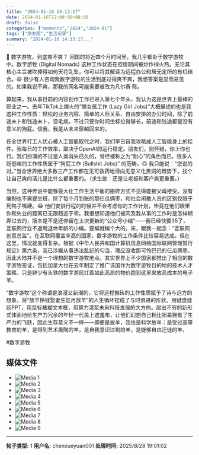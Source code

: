 ```yaml
---
title: "2024-01-16 14:13:17"
date: 2024-01-16T12:00:00+08:00
draft: false
categories: ["moments","2024","2024-01"]
tags: ["朋友圈","生活记录"]
summary: "2024-01-16 14:13:17..."
---
```


🤔 数字游牧，到底爽不爽？
​
​回国的将近四个月时间里，我几乎都处于数字游牧中。数字游牧 (Digital Nomads) 这种工作状态在疫情期间被炒作得火热。无论其核心主旨被吹捧得如何天花乱坠，你可以将其解读为远程办公和居无定所的有机结合。😃 很少有人咨询我数字游牧的生活到底过得爽不爽，我想答案是显而易见的。如果我说不爽，那我的网名可能需要被改为凡尔赛·陈。

算起来，我从事目前的内容创作工作已进入第七个年头，我认为这是世界上最棒的职业之一。去年TikTok上爆火的“懒女孩工作 (Lazy Girl Jobs)”大概描述的也是我这种工作性质：轻松的业务内容、简单的人际关系、自由安排的办公时间，除了前途未卜和钱途未卜，没毛病。不过只要你时间坐标拉得够长，前途和钱途都是没有意义的狗屁。信我，我是从未来穿越回来的。

在全世界打工人忧心被人工智能取代之时，我们早已自我攻略成人工智能身上的挂件。我每日的工作效率，取决于OpenAI的运行稳定。朋友们，别怀疑，你上你也行。我们扮演的不过是人类消失已久的，曾经被称之为“耐心”的角色而已。很多人贬低咱的工作性质属于“狗屁工作 (Bullshit Jobs)” 的范畴。🙃 我只能说：“您说的对。”​当全世界绝大多数三产工作都在无可救药地滑向无意义化黑洞的趋势下，找个让自己爽的活儿是比什么都重要的。（求生欲：还是让老板和客户爽更重要。）

​当然，这种传说中能够最大化工作生活平衡的搬砖方式不见得能被父母接受。没有编制也不需要坐班，除了每个月到账的那仨瓜俩枣，和社会闲散人员的区别仅限于死鸭子嘴硬。😂 他们安排行程的时候并不会考虑你的工作计划，毕竟在他们眼里你和失业的距离已无限趋近于零。我很想知道他们被问及我从事的工作时是怎样糊弄过去的，版本是不是还停留在上次更新的“公众号小编”——我已经快要35了，互联网行业不返聘退休年龄的小编。要编就编个大的。来，跟我一起念：“互联网创意总监”。
​
​在互联网覆盖率高的国家，数字游牧的工作条件比较容易达成。但在这里，情况就变得复杂。根据《中华人民共和国计算机信息网络国际联网管理暂行规定》第六条，我已涉嫌从事违法乱纪的勾当，理应没收那可怜巴巴的仨瓜俩枣。因此大陆并不是一个理想的数字游牧地点。其实世界上不少国家都推出了相应的数字游牧签证，包括加拿大也在去年制定了推广该国作为数字游牧目的地的技术人才策略，只是鲜少有头铁的数字游民扛着如此高昂的物价跑到这里来放高成本的电子羊。

“数字游牧”这个称谓是浪漫又新潮的，它将远程搬砖的工作性质赋予了诗与远方的想象，将“放羊挣钱娶妻生娃再放羊”的人生循环捏成了与时俱进的形状。用键盘缝纫PPT，用鼠标裱糊文本框，用算力灌浆未来科技发展的大方向。层出不穷的新形式体面地给生产力冗余的年轻一代盖上遮羞布，让他们幻想自己相比祖辈拥有了生产力的飞跃，因此生存意义不一样——即便是放羊，我也是科学放羊：是受过高等教育的羊，是得到艺术熏陶的羊，是自我意识过剩的羊，是能够自由迁徙的羊。

#数字游牧

## 媒体文件

- ![Media 1](/Moments/photos/2024-01-16/202401161413170.jpg)
- ![Media 2](/Moments/photos/2024-01-16/202401161413171.jpg)
- ![Media 3](/Moments/photos/2024-01-16/202401161413172.jpg)
- ![Media 4](/Moments/photos/2024-01-16/202401161413173.jpg)
- ![Media 5](/Moments/photos/2024-01-16/202401161413174.jpg)
- ![Media 6](/Moments/photos/2024-01-16/202401161413175.jpg)
- ![Media 7](/Moments/photos/2024-01-16/202401161413176.jpg)
- ![Media 8](/Moments/photos/2024-01-16/202401161413177.jpg)
- ![Media 9](/Moments/photos/2024-01-16/202401161413178.jpg)

---

**帖子类型:** 1
**用户名:** chenxueyuan001
**处理时间:** 2025/8/28 19:01:02
